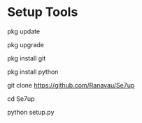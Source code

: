 # Setup Tools

pkg update

pkg upgrade

pkg install git

pkg install python

git clone https://github.com/Ranavau/Se7up

cd Se7up

python setup.py

